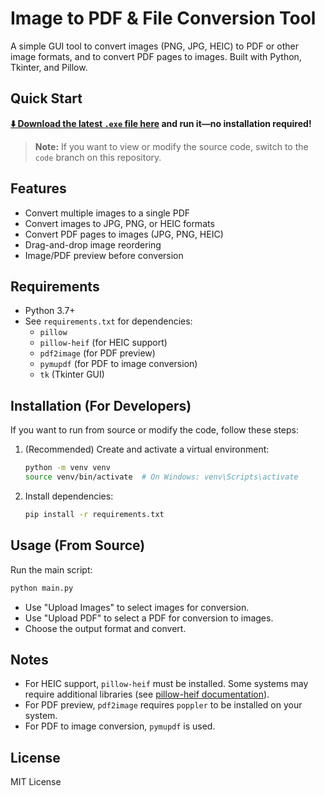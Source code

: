 # Image to PDF & File Conversion Tool

A simple GUI tool to convert images (PNG, JPG, HEIC) to PDF or other image formats, and to convert PDF pages to images. Built with Python, Tkinter, and Pillow.

## Quick Start

**[⬇️ Download the latest `.exe` file here](https://github.com/sukantsondhi/File-Converter/blob/main/main.exe) and run it—no installation required!**

> **Note:** If you want to view or modify the source code, switch to the `code` branch on this repository.

## Features

- Convert multiple images to a single PDF
- Convert images to JPG, PNG, or HEIC formats
- Convert PDF pages to images (JPG, PNG, HEIC)
- Drag-and-drop image reordering
- Image/PDF preview before conversion

## Requirements

- Python 3.7+
- See `requirements.txt` for dependencies:
  - `pillow`
  - `pillow-heif` (for HEIC support)
  - `pdf2image` (for PDF preview)
  - `pymupdf` (for PDF to image conversion)
  - `tk` (Tkinter GUI)

## Installation (For Developers)

If you want to run from source or modify the code, follow these steps:

1. (Recommended) Create and activate a virtual environment:

   ```sh
   python -m venv venv
   source venv/bin/activate  # On Windows: venv\Scripts\activate
   ```

2. Install dependencies:
   ```sh
   pip install -r requirements.txt
   ```

## Usage (From Source)

Run the main script:

```sh
python main.py
```

- Use "Upload Images" to select images for conversion.
- Use "Upload PDF" to select a PDF for conversion to images.
- Choose the output format and convert.

## Notes

- For HEIC support, `pillow-heif` must be installed. Some systems may require additional libraries (see [pillow-heif documentation](https://github.com/strukturag/pillow-heif)).
- For PDF preview, `pdf2image` requires `poppler` to be installed on your system.
- For PDF to image conversion, `pymupdf` is used.

## License

MIT License
